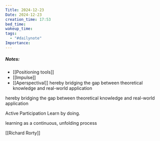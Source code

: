 ```yaml
---
Title: 2024-12-23
Date: 2024-12-23
creation_time: 17:53
bed_time: 
wakeup_time: 
tags:
  - "#dailynote"
Importance:
---
```

##### Notes:
- [[Positioning tools]]
- [[Impulse]]
- [[Aperspectival]]
hereby bridging the gap between theoretical knowledge and real-world application


hereby bridging the gap between theoretical knowledge and real-world application


Active Participation
Learn by doing.


learning as a continuous, unfolding process

[[Richard Rorty]]

